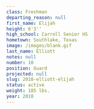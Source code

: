 ```yaml
---
class: Freshman
departing_reason: null
first_name: Elijah
height: 6'3''
high_school: Carroll Senior HS
hometown: Southlake, Texas
image: /images/blank.gif
last_name: Elliott
notes: null
number: 10
position: Guard
projected: null
slug: 2018-elliott-elijah
status: active
weight: 185 lbs.
year: 2018
---
```

